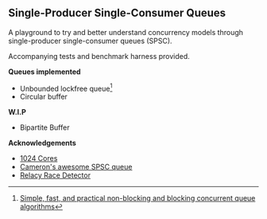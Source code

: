 ## Single-Producer Single-Consumer Queues

A playground to try and better understand concurrency models through single-producer single-consumer queues (SPSC).

Accompanying tests and benchmark harness provided.

**Queues implemented**
- Unbounded lockfree queue[^1]
- Circular buffer

**W.I.P**
- Bipartite Buffer


**Acknowledgements**
- [1024 Cores](https://www.1024cores.net/)
- [Cameron's awesome SPSC queue](https://moodycamel.com/blog/2013/a-fast-lock-free-queue-for-c++.htm)
- [Relacy Race Detector](https://github.com/dvyukov/relacy)



[^1]: [Simple, fast, and practical non-blocking and blocking concurrent queue algorithms](https://doi.org/10.1145/248052.248106)
